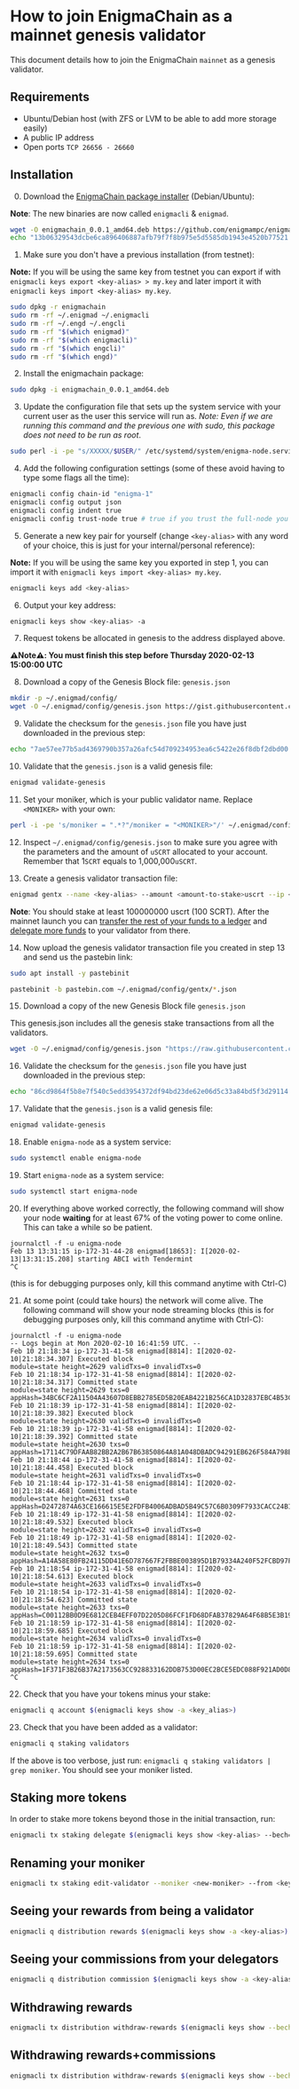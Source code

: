 # How to join EnigmaChain as a mainnet genesis validator

This document details how to join the EnigmaChain `mainnet` as a genesis validator.

## Requirements

- Ubuntu/Debian host (with ZFS or LVM to be able to add more storage easily)
- A public IP address
- Open ports `TCP 26656 - 26660`

## Installation

0. Download the [EnigmaChain package installer](https://github.com/enigmampc/enigmachain/releases/download/v0.0.1/enigmachain_0.0.1_amd64.deb) (Debian/Ubuntu):

**Note**: The new binaries are now called `enigmacli` & `enigmad`.

```bash
wget -O enigmachain_0.0.1_amd64.deb https://github.com/enigmampc/enigmachain/releases/download/v0.0.1/enigmachain_0.0.1_amd64.deb
echo "13b06329543dcbe6ca896406887afb79f7f8b975e5d5585db1943e4520b77521 enigmachain_0.0.1_amd64.deb" | sha256sum --check
```

1. Make sure you don't have a previous installation (from testnet):

**Note:** If you will be using the same key from testnet you can export if with `enigmacli keys export <key-alias> > my.key` and later import it with `enigmacli keys import <key-alias> my.key`.

```bash
sudo dpkg -r enigmachain
sudo rm -rf ~/.enigmad ~/.enigmacli
sudo rm -rf ~/.engd ~/.engcli
sudo rm -rf "$(which enigmad)"
sudo rm -rf "$(which enigmacli)"
sudo rm -rf "$(which engcli)"
sudo rm -rf "$(which engd)"
```

2. Install the enigmachain package:

```bash
sudo dpkg -i enigmachain_0.0.1_amd64.deb
```

3. Update the configuration file that sets up the system service with your current user as the user this service will run as. _Note: Even if we are running this command and the previous one with sudo, this package does not need to be run as root_.

```bash
sudo perl -i -pe "s/XXXXX/$USER/" /etc/systemd/system/enigma-node.service
```

4. Add the following configuration settings (some of these avoid having to type some flags all the time):

```bash
enigmacli config chain-id "enigma-1"
enigmacli config output json
enigmacli config indent true
enigmacli config trust-node true # true if you trust the full-node you are connecting to, false otherwise
```

5. Generate a new key pair for yourself (change `<key-alias>` with any word of your choice, this is just for your internal/personal reference):

**Note:** If you will be using the same key you exported in step 1, you can import it with `enigmacli keys import <key-alias> my.key`.

```bash
enigmacli keys add <key-alias>
```

6. Output your key address:

```bash
enigmacli keys show <key-alias> -a
```

7. Request tokens be allocated in genesis to the address displayed above.

**:warning:Note:warning:: You must finish this step before Thursday 2020-02-13 15:00:00 UTC**

8. Download a copy of the Genesis Block file: `genesis.json`

```bash
mkdir -p ~/.enigmad/config/
wget -O ~/.enigmad/config/genesis.json https://gist.githubusercontent.com/assafmo/be72c7275bfeaeeb53f6bb8eb995207b/raw/0035d6ef7b8212c77439c71bee777c934758373d/genesis.json
```

9. Validate the checksum for the `genesis.json` file you have just downloaded in the previous step:

```bash
echo "7ae57ee77b5ad4369790b357a26afc54d709234953ea6c5422e26f8dbf2dbd00 $HOME/.enigmad/config/genesis.json" | sha256sum --check
```

10. Validate that the `genesis.json` is a valid genesis file:

```bash
enigmad validate-genesis
```

11. Set your moniker, which is your public validator name. Replace `<MONIKER>` with your own:

```bash
perl -i -pe 's/moniker = ".*?"/moniker = "<MONIKER>"/' ~/.enigmad/config/config.toml
```

12. Inspect `~/.enigmad/config/genesis.json` to make sure you agree with the parameters and the amount of `uSCRT` allocated to your account. Remember that 1`SCRT` equals to 1,000,000`uSCRT`.

13. Create a genesis validator transaction file:

```bash
enigmad gentx --name <key-alias> --amount <amount-to-stake>uscrt --ip <your-PUBLIC-ip-or-dns>
```

**Note**: You should stake at least 100000000 uscrt (100 SCRT). After the mainnet launch you can [transfer the rest of your funds to a ledger](https://github.com/enigmampc/enigmachain/blob/master/Ledger.md) and [delegate more funds](https://gist.github.com/assafmo/0d3c789aa51de9217b3937b3e5671686#staking-more-tokens) to your validator from there.

14. Now upload the genesis validator transaction file you created in step 13 and send us the pastebin link:

```bash
sudo apt install -y pastebinit
```

```bash
pastebinit -b pastebin.com ~/.enigmad/config/gentx/*.json
```

15. Download a copy of the new Genesis Block file `genesis.json`

This genesis.json includes all the genesis stake transactions from all the validators.

```bash
wget -O ~/.enigmad/config/genesis.json "https://raw.githubusercontent.com/enigmampc/enigmachain/master/enigma-1-genesis.json"
```

16. Validate the checksum for the `genesis.json` file you have just downloaded in the previous step:

```bash
echo "86cd9864f5b8e7f540c5edd3954372df94bd23de62e06d5c33a84bd5f3d29114 $HOME/.enigmad/config/genesis.json" | sha256sum --check
```

17. Validate that the `genesis.json` is a valid genesis file:

```bash
enigmad validate-genesis
```

18. Enable `enigma-node` as a system service:

```bash
sudo systemctl enable enigma-node
```

19. Start `enigma-node` as a system service:

```bash
sudo systemctl start enigma-node
```

20. If everything above worked correctly, the following command will show your node **waiting** for at least 67% of the voting power to come online. This can take a while so be patient.

```
journalctl -f -u enigma-node
Feb 13 13:31:15 ip-172-31-44-28 enigmad[18653]: I[2020-02-13|13:31:15.208] starting ABCI with Tendermint
^C
```

(this is for debugging purposes only, kill this command anytime with Ctrl-C)

21. At some point (could take hours) the network will come alive. The following command will show your node streaming blocks (this is for debugging purposes only, kill this command anytime with Ctrl-C):

```
journalctl -f -u enigma-node
-- Logs begin at Mon 2020-02-10 16:41:59 UTC. --
Feb 10 21:18:34 ip-172-31-41-58 enigmad[8814]: I[2020-02-10|21:18:34.307] Executed block                               module=state height=2629 validTxs=0 invalidTxs=0
Feb 10 21:18:34 ip-172-31-41-58 enigmad[8814]: I[2020-02-10|21:18:34.317] Committed state                              module=state height=2629 txs=0 appHash=34BC6CF2A11504A43607D8EBB2785ED5B20EAB4221B256CA1D32837EBC4B53C5
Feb 10 21:18:39 ip-172-31-41-58 enigmad[8814]: I[2020-02-10|21:18:39.382] Executed block                               module=state height=2630 validTxs=0 invalidTxs=0
Feb 10 21:18:39 ip-172-31-41-58 enigmad[8814]: I[2020-02-10|21:18:39.392] Committed state                              module=state height=2630 txs=0 appHash=17114C79DFAAB82BB2A2B67B63850864A81A048DBADC94291EB626F584A798EA
Feb 10 21:18:44 ip-172-31-41-58 enigmad[8814]: I[2020-02-10|21:18:44.458] Executed block                               module=state height=2631 validTxs=0 invalidTxs=0
Feb 10 21:18:44 ip-172-31-41-58 enigmad[8814]: I[2020-02-10|21:18:44.468] Committed state                              module=state height=2631 txs=0 appHash=D2472874A63CE166615E5E2FDFB4006ADBAD5B49C57C6B0309F7933CACC24B10
Feb 10 21:18:49 ip-172-31-41-58 enigmad[8814]: I[2020-02-10|21:18:49.532] Executed block                               module=state height=2632 validTxs=0 invalidTxs=0
Feb 10 21:18:49 ip-172-31-41-58 enigmad[8814]: I[2020-02-10|21:18:49.543] Committed state                              module=state height=2632 txs=0 appHash=A14A58E80FB24115DD41E6D787667F2FBBE003895D1B79334A240F52FCBD97F2
Feb 10 21:18:54 ip-172-31-41-58 enigmad[8814]: I[2020-02-10|21:18:54.613] Executed block                               module=state height=2633 validTxs=0 invalidTxs=0
Feb 10 21:18:54 ip-172-31-41-58 enigmad[8814]: I[2020-02-10|21:18:54.623] Committed state                              module=state height=2633 txs=0 appHash=C00112BB0D9E6812CEB4EFF07D2205D86FCF1FD68DFAB37829A64F68B5E3B192
Feb 10 21:18:59 ip-172-31-41-58 enigmad[8814]: I[2020-02-10|21:18:59.685] Executed block                               module=state height=2634 validTxs=0 invalidTxs=0
Feb 10 21:18:59 ip-172-31-41-58 enigmad[8814]: I[2020-02-10|21:18:59.695] Committed state                              module=state height=2634 txs=0 appHash=1F371F3B26B37A2173563CC928833162DDB753D00EC2BCE5EDC088F921AD0D80
^C
```

22. Check that you have your tokens minus your stake:

```bash
enigmacli q account $(enigmacli keys show -a <key_alias>)
```

23. Check that you have been added as a validator:

```bash
enigmacli q staking validators
```

If the above is too verbose, just run: `enigmacli q staking validators | grep moniker`. You should see your moniker listed.

## Staking more tokens

In order to stake more tokens beyond those in the initial transaction, run:

```bash
enigmacli tx staking delegate $(enigmacli keys show <key-alias> --bech=val -a) <amount>uscrt --from <key-alias>
```

## Renaming your moniker

```bash
enigmacli tx staking edit-validator --moniker <new-moniker> --from <key-alias>
```

## Seeing your rewards from being a validator

```bash
enigmacli q distribution rewards $(enigmacli keys show -a <key-alias>)
```

## Seeing your commissions from your delegators

```bash
enigmacli q distribution commission $(enigmacli keys show -a <key-alias> --bech=val)
```

## Withdrawing rewards

```bash
enigmacli tx distribution withdraw-rewards $(enigmacli keys show --bech=val -a <key-alias>) --from <key-alias>
```

## Withdrawing rewards+commissions

```bash
enigmacli tx distribution withdraw-rewards $(enigmacli keys show --bech=val -a <key-alias>) --from <key-alias> --commission
```
